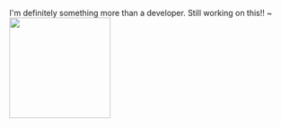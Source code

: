 

<!--
**sassy-bugs/sassy-bugs** is a ✨ _special_ ✨ repository because its `README.md` (this file) appears on your GitHub profile.

Here are some ideas to get you started:

- 🔭 I’m currently working on ...
- 🌱 I’m currently learning ...
- 👯 I’m looking to collaborate on ...
- 🤔 I’m looking for help with ...
- 💬 Ask me about ...
- 📫 How to reach me: ...
- 😄 Pronouns: ...
- ⚡ Fun fact: ...
-->
I'm definitely something more than a developer.
Still working on this!! ~
<img height="180em" src="https://github-readme-stats.vercel.app/api?username=sassy-bugs&show_icons=true&hide_border=true&&count_private=true&include_all_commits=true" />
